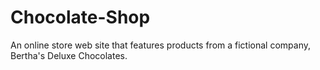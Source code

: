 # Chocolate-Shop
 An online store web site that features products from a fictional company, Bertha's Deluxe Chocolates.
